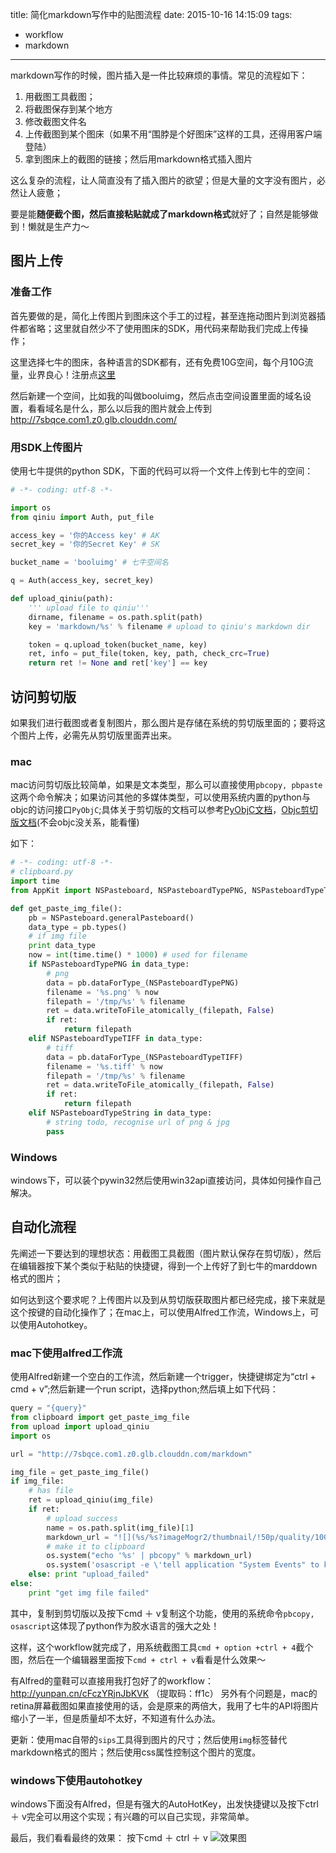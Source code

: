 title: 简化markdown写作中的贴图流程
date: 2015-10-16 14:15:09
tags:
- workflow
- markdown
---
markdown写作的时候，图片插入是一件比较麻烦的事情。常见的流程如下：
1.  用截图工具截图；
2.  将截图保存到某个地方
3.  修改截图文件名
4.  上传截图到某个图床（如果不用“围脖是个好图床”这样的工具，还得用客户端登陆）
5.  拿到图床上的截图的链接；然后用markdown格式插入图片

这么复杂的流程，让人简直没有了插入图片的欲望；但是大量的文字没有图片，必然让人疲惫；

要是能**随便截个图，然后直接粘贴就成了markdown格式**就好了；自然是能够做到！懒就是生产力～
<!-- more -->

## 图片上传
### 准备工作
首先要做的是，简化上传图片到图床这个手工的过程，甚至连拖动图片到浏览器插件都省略；这里就自然少不了使用图床的SDK，用代码来帮助我们完成上传操作；

这里选择七牛的图床，各种语言的SDK都有，还有免费10G空间，每个月10G流量，业界良心！注册点[这里][1]

然后新建一个空间，比如我的叫做booluimg，然后点击空间设置里面的域名设置，看看域名是什么，那么以后我的图片就会上传到 http://7sbqce.com1.z0.glb.clouddn.com/

### 用SDK上传图片
使用七牛提供的python SDK，下面的代码可以将一个文件上传到七牛的空间：
```py
# -*- coding: utf-8 -*-

import os
from qiniu import Auth, put_file

access_key = '你的Access key' # AK
secret_key = '你的Secret Key' # SK

bucket_name = 'booluimg' # 七牛空间名

q = Auth(access_key, secret_key)

def upload_qiniu(path):
    ''' upload file to qiniu'''
    dirname, filename = os.path.split(path)
    key = 'markdown/%s' % filename # upload to qiniu's markdown dir

    token = q.upload_token(bucket_name, key)
    ret, info = put_file(token, key, path, check_crc=True)
    return ret != None and ret['key'] == key
```

## 访问剪切版
如果我们进行截图或者复制图片，那么图片是存储在系统的剪切版里面的；要将这个图片上传，必需先从剪切版里面弄出来。
### mac
mac访问剪切版比较简单，如果是文本类型，那么可以直接使用`pbcopy, pbpaste`这两个命令解决；如果访问其他的多媒体类型，可以使用系统内置的python与objc的访问接口`PyObjC`;具体关于剪切版的文档可以参考[PyObjC文档][2]，[Objc剪切版文档][3](不会objc没关系，能看懂)

如下：
```py
# -*- coding: utf-8 -*-
# clipboard.py
import time
from AppKit import NSPasteboard, NSPasteboardTypePNG, NSPasteboardTypeTIFF

def get_paste_img_file():
    pb = NSPasteboard.generalPasteboard()
    data_type = pb.types()
    # if img file
    print data_type
    now = int(time.time() * 1000) # used for filename
    if NSPasteboardTypePNG in data_type:
        # png
        data = pb.dataForType_(NSPasteboardTypePNG)
        filename = '%s.png' % now
        filepath = '/tmp/%s' % filename
        ret = data.writeToFile_atomically_(filepath, False)
        if ret:
            return filepath
    elif NSPasteboardTypeTIFF in data_type:
        # tiff
        data = pb.dataForType_(NSPasteboardTypeTIFF)
        filename = '%s.tiff' % now
        filepath = '/tmp/%s' % filename
        ret = data.writeToFile_atomically_(filepath, False)
        if ret:
            return filepath
    elif NSPasteboardTypeString in data_type:
        # string todo, recognise url of png & jpg
        pass
```
### Windows
windows下，可以装个pywin32然后使用win32api直接访问，具体如何操作自己解决。

## 自动化流程
先阐述一下要达到的理想状态：用截图工具截图（图片默认保存在剪切版），然后在编辑器按下某个类似于粘贴的快捷键，得到一个上传好了到七牛的marddown格式的图片；

如何达到这个要求呢？上传图片以及到从剪切版获取图片都已经完成，接下来就是这个按键的自动化操作了；在mac上，可以使用Alfred工作流，Windows上，可以使用Autohotkey。

### mac下使用alfred工作流
使用Alfred新建一个空白的工作流，然后新建一个trigger，快捷键绑定为“ctrl + cmd + v”;然后新建一个run script，选择python;然后填上如下代码：
```python
query = "{query}"
from clipboard import get_paste_img_file
from upload import upload_qiniu
import os

url = "http://7sbqce.com1.z0.glb.clouddn.com/markdown"

img_file = get_paste_img_file()
if img_file:
    # has file
    ret = upload_qiniu(img_file)
    if ret:
        # upload success
        name = os.path.split(img_file)[1]
        markdown_url = "![](%s/%s?imageMogr2/thumbnail/!50p/quality/100!)" % (url, name)
        # make it to clipboard
        os.system("echo '%s' | pbcopy" % markdown_url)
        os.system('osascript -e \'tell application "System Events" to keystroke "v" using command down\'')
    else: print "upload_failed"
else:
    print "get img file failed"
```
其中，复制到剪切版以及按下cmd ＋ v复制这个功能，使用的系统命令`pbcopy, osascript`这体现了python作为胶水语言的强大之处！

这样，这个workflow就完成了，用系统截图工具`cmd + option +ctrl + 4`截个图，然后在一个编辑器里面按下`cmd + ctrl + v`看看是什么效果～

有Alfred的童鞋可以直接用我打包好了的workflow：http://yunpan.cn/cFczYRjnJbKVK （提取码：ff1c）
另外有个问题是，mac的retina屏幕截图如果直接使用的话，会是原来的两倍大，我用了七牛的API将图片缩小了一半，但是质量却不太好，不知道有什么办法。

更新：使用mac自带的`sips`工具得到图片的尺寸；然后使用`img`标签替代markdown格式的图片；然后使用css属性控制这个图片的宽度。

### windows下使用autohotkey
windows下面没有Alfred，但是有强大的AutoHotKey，出发快捷键以及按下ctrl ＋ v完全可以用这个实现；有兴趣的可以自己实现，非常简单。

最后，我们看看最终的效果：
按下cmd ＋ ctrl ＋ v
![效果图](http://7sbqce.com1.z0.glb.clouddn.com/markdownUntitled.gif)


[1]: https://portal.qiniu.com/signup?code=3ldifp9oti442
[2]: https://developer.apple.com/library/mac/documentation/Cocoa/Reference/ApplicationKit/Classes/NSPasteboard_Class/index.html#//apple_ref/occ/instm/NSPasteboard/dataForType
[3]: https://developer.apple.com/library/mac/documentation/Cocoa/Reference/Foundation/Classes/NSData_Class/#//apple_ref/occ/instm/NSData/writeToFile:atomically:
